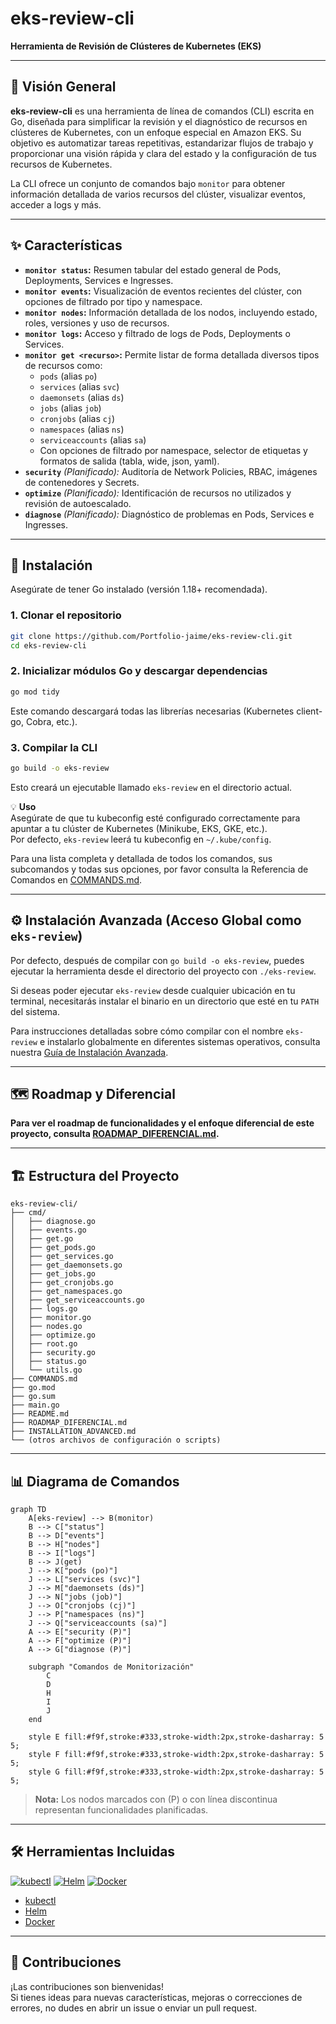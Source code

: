 # eks-review-cli

**Herramienta de Revisión de Clústeres de Kubernetes (EKS)**

---

## 📖 Visión General

**eks-review-cli** es una herramienta de línea de comandos (CLI) escrita en Go, diseñada para simplificar la revisión y el diagnóstico de recursos en clústeres de Kubernetes, con un enfoque especial en Amazon EKS. Su objetivo es automatizar tareas repetitivas, estandarizar flujos de trabajo y proporcionar una visión rápida y clara del estado y la configuración de tus recursos de Kubernetes.

La CLI ofrece un conjunto de comandos bajo `monitor` para obtener información detallada de varios recursos del clúster, visualizar eventos, acceder a logs y más.

---

## ✨ Características

- **`monitor status`:** Resumen tabular del estado general de Pods, Deployments, Services e Ingresses.
- **`monitor events`:** Visualización de eventos recientes del clúster, con opciones de filtrado por tipo y namespace.
- **`monitor nodes`:** Información detallada de los nodos, incluyendo estado, roles, versiones y uso de recursos.
- **`monitor logs`:** Acceso y filtrado de logs de Pods, Deployments o Services.
- **`monitor get <recurso>`:** Permite listar de forma detallada diversos tipos de recursos como:
    - `pods` (alias `po`)
    - `services` (alias `svc`)
    - `daemonsets` (alias `ds`)
    - `jobs` (alias `job`)
    - `cronjobs` (alias `cj`)
    - `namespaces` (alias `ns`)
    - `serviceaccounts` (alias `sa`)
    - Con opciones de filtrado por namespace, selector de etiquetas y formatos de salida (tabla, wide, json, yaml).
- **`security`** *(Planificado):* Auditoría de Network Policies, RBAC, imágenes de contenedores y Secrets.
- **`optimize`** *(Planificado):* Identificación de recursos no utilizados y revisión de autoescalado.
- **`diagnose`** *(Planificado):* Diagnóstico de problemas en Pods, Services e Ingresses.

---

## 🚀 Instalación

Asegúrate de tener Go instalado (versión 1.18+ recomendada).

### 1. Clonar el repositorio

```bash
git clone https://github.com/Portfolio-jaime/eks-review-cli.git
cd eks-review-cli
```

### 2. Inicializar módulos Go y descargar dependencias

```bash
go mod tidy
```

Este comando descargará todas las librerías necesarias (Kubernetes client-go, Cobra, etc.).

### 3. Compilar la CLI

```bash
go build -o eks-review
```

Esto creará un ejecutable llamado `eks-review` en el directorio actual.

💡 **Uso**  
Asegúrate de que tu kubeconfig esté configurado correctamente para apuntar a tu clúster de Kubernetes (Minikube, EKS, GKE, etc.).  
Por defecto, `eks-review` leerá tu kubeconfig en `~/.kube/config`.

Para una lista completa y detallada de todos los comandos, sus subcomandos y todas sus opciones, por favor consulta la Referencia de Comandos en [COMMANDS.md](./COMMANDS.md).

---

## ⚙️ Instalación Avanzada (Acceso Global como `eks-review`)

Por defecto, después de compilar con `go build -o eks-review`, puedes ejecutar la herramienta desde el directorio del proyecto con `./eks-review`.

Si deseas poder ejecutar `eks-review` desde cualquier ubicación en tu terminal, necesitarás instalar el binario en un directorio que esté en tu `PATH` del sistema.

Para instrucciones detalladas sobre cómo compilar con el nombre `eks-review` e instalarlo globalmente en diferentes sistemas operativos, consulta nuestra [Guía de Instalación Avanzada](INSTALLATION_ADVANCED.md).

---

## 🗺️ Roadmap y Diferencial

**Para ver el roadmap de funcionalidades y el enfoque diferencial de este proyecto, consulta [ROADMAP_DIFERENCIAL.md](./ROADMAP_DIFERENCIAL.md).**

---

## 🏗️ Estructura del Proyecto

```
eks-review-cli/
├── cmd/
│   ├── diagnose.go
│   ├── events.go
│   ├── get.go
│   ├── get_pods.go
│   ├── get_services.go
│   ├── get_daemonsets.go
│   ├── get_jobs.go
│   ├── get_cronjobs.go
│   ├── get_namespaces.go
│   ├── get_serviceaccounts.go
│   ├── logs.go
│   ├── monitor.go
│   ├── nodes.go
│   ├── optimize.go
│   ├── root.go
│   ├── security.go
│   ├── status.go
│   └── utils.go
├── COMMANDS.md
├── go.mod
├── go.sum
├── main.go
├── README.md
├── ROADMAP_DIFERENCIAL.md
├── INSTALLATION_ADVANCED.md
└── (otros archivos de configuración o scripts)
```

---

## 📊 Diagrama de Comandos

```mermaid
graph TD
    A[eks-review] --> B(monitor)
    B --> C["status"]
    B --> D["events"]
    B --> H["nodes"]
    B --> I["logs"]
    B --> J(get)
    J --> K["pods (po)"]
    J --> L["services (svc)"]
    J --> M["daemonsets (ds)"]
    J --> N["jobs (job)"]
    J --> O["cronjobs (cj)"]
    J --> P["namespaces (ns)"]
    J --> Q["serviceaccounts (sa)"]
    A --> E["security (P)"]
    A --> F["optimize (P)"]
    A --> G["diagnose (P)"]

    subgraph "Comandos de Monitorización"
        C
        D
        H
        I
        J
    end

    style E fill:#f9f,stroke:#333,stroke-width:2px,stroke-dasharray: 5 5;
    style F fill:#f9f,stroke:#333,stroke-width:2px,stroke-dasharray: 5 5;
    style G fill:#f9f,stroke:#333,stroke-width:2px,stroke-dasharray: 5 5;
```

> **Nota:** Los nodos marcados con (P) o con línea discontinua representan funcionalidades planificadas.

---

## 🛠️ Herramientas Incluidas

[![kubectl](https://raw.githubusercontent.com/kubernetes/kubernetes/master/logo/logo.png)](https://kubernetes.io/docs/reference/kubectl/)
[![Helm](https://raw.githubusercontent.com/helm/helm/main/docs/static/img/helm.svg)](https://helm.sh/)
[![Docker](https://www.docker.com/wp-content/uploads/2022/03/Moby-logo.png)](https://www.docker.com/)

- [kubectl](https://kubernetes.io/docs/reference/kubectl/)
- [Helm](https://helm.sh/)
- [Docker](https://www.docker.com/)

---

## 🤝 Contribuciones

¡Las contribuciones son bienvenidas!  
Si tienes ideas para nuevas características, mejoras o correcciones de errores, no dudes en abrir un issue o enviar un pull request.
